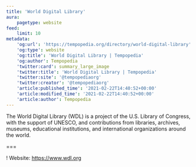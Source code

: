 ```yaml
---
title: 'World Digital Library'
aura:
    pagetype: website
feed:
    limit: 10
metadata:
    'og:url': 'https://tempopedia.org/directory/world-digital-library'
    'og:type': website
    'og:title': 'World Digital Library | Tempopedia'
    'og:author': Tempopedia
    'twitter:card': summary_large_image
    'twitter:title': 'World Digital Library | Tempopedia'
    'twitter:site': '@tempopediaorg'
    'twitter:creator': '@tempopediaorg'
    'article:published_time': '2021-02-22T14:40:52+00:00'
    'article:modified_time': '2021-02-22T14:40:52+00:00'
    'article:author': Tempopedia
---
```


The World Digital Library (WDL) is a project of the U.S. Library of Congress, with the support of UNESCO, and contributions from libraries, archives, museums, educational institutions, and international organizations around the world.

===

! Website: https://www.wdl.org